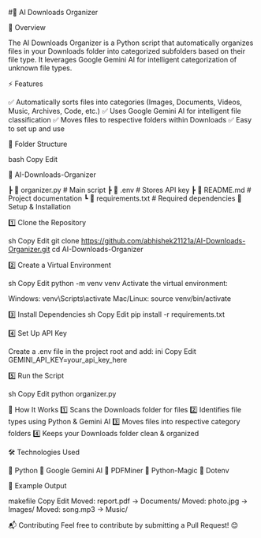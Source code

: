 #📝 AI Downloads Organizer

📌 Overview

The AI Downloads Organizer is a Python script that automatically organizes files in your Downloads folder into categorized subfolders based on their file type. It leverages Google Gemini AI for intelligent categorization of unknown file types.

⚡ Features

✅ Automatically sorts files into categories (Images, Documents, Videos, Music, Archives, Code, etc.)
✅ Uses Google Gemini AI for intelligent file classification
✅ Moves files to respective folders within Downloads
✅ Easy to set up and use


📂 Folder Structure

bash
Copy
Edit


📁 AI-Downloads-Organizer

 ┣ 📜 organizer.py       # Main script
 ┣ 📜 .env               # Stores API key
 ┣ 📜 README.md          # Project documentation
 ┗ 📜 requirements.txt   # Required dependencies
🔧 Setup & Installation


1️⃣ Clone the Repository

sh
Copy
Edit
git clone https://github.com/abhishek21121a/AI-Downloads-Organizer.git
cd AI-Downloads-Organizer


2️⃣ Create a Virtual Environment

sh
Copy
Edit
python -m venv venv
Activate the virtual environment:

Windows: venv\Scripts\activate
Mac/Linux: source venv/bin/activate


3️⃣ Install Dependencies
sh
Copy
Edit
pip install -r requirements.txt


4️⃣ Set Up API Key

Create a .env file in the project root and add:
ini
Copy
Edit
GEMINI_API_KEY=your_api_key_here


5️⃣ Run the Script

sh
Copy
Edit
python organizer.py


📜 How It Works
1️⃣ Scans the Downloads folder for files
2️⃣ Identifies file types using Python & Gemini AI
3️⃣ Moves files into respective category folders
4️⃣ Keeps your Downloads folder clean & organized



🛠 Technologies Used

🔹 Python
🔹 Google Gemini AI
🔹 PDFMiner
🔹 Python-Magic
🔹 Dotenv


📌 Example Output

makefile
Copy
Edit
Moved: report.pdf → Documents/
Moved: photo.jpg → Images/
Moved: song.mp3 → Music/


📬 Contributing
Feel free to contribute by submitting a Pull Request! 😊
